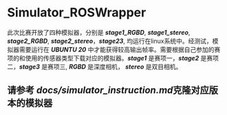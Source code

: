 # Simulator_ROSWrapper

此次比赛开放了四种模拟器，分别是 ***stage1_RGBD***, ***stage1_stereo***, ***stage2_RGBD***, ***stage2_stereo***，***stage23***, 均运行在linux系统中。经测试，模拟器需要运行在 ***UBUNTU 20*** 中才能获得较高输出帧率。需要根据自己参加的赛项的和使用的传感器类型下载对应的模拟器。***stage1*** 是赛项一，***stage2*** 是赛项二，***stage3*** 是赛项三, ***RGBD*** 是深度相机， ***stereo*** 是双目相机。  
## 请参考 ***docs/simulator_instruction.md***克隆对应版本的模拟器

